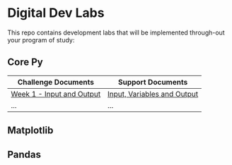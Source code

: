 # Digital Dev Labs
This repo contains development labs that will be implemented through-out your program of study:

## Core Py

| Challenge Documents                                                                                                                                | Support Documents                                                                                                                                                                         |
| -------------------------------------------------------------------------------------------------------------------------------------------------- | ----------------------------------------------------------------------------------------------------------------------------------------------------------------------------------------- |
| [Week 1 - Input and Output](https://github.com/BHWeston/digi-design-dev-py/blob/main/Challenge-Workbooks/01%20-%20Variables%20and%20Arithmetic.md) | [Input, Variables and Output](https://github.com/BHWeston/digi-design-dev-py/blob/278395e4b8ccad65c44728b84e57610ee022bd41/Support%20Guides/01%20-%20Input%20-%20Storage%20-%20Output.md) |
| ...                                                                                                                                                | ...                                                                                                                                                                                       || ...                                                                                                                                                | ...                                                                                                                                                                                       || ...                                                                                                                                                | ...                                                                                                                                                                                       |




## Matplotlib

## Pandas